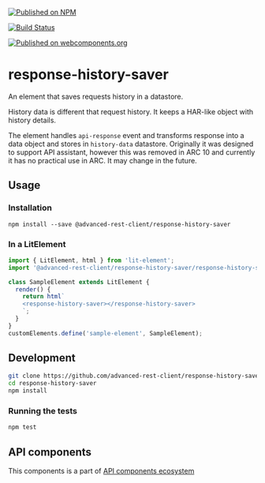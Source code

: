 [![Published on NPM](https://img.shields.io/npm/v/@advanced-rest-client/response-history-saver.svg)](https://www.npmjs.com/package/@advanced-rest-client/response-history-saver)

[![Build Status](https://travis-ci.org/advanced-rest-client/response-history-saver.svg?branch=stage)](https://travis-ci.org/advanced-rest-client/response-history-saver)

[![Published on webcomponents.org](https://img.shields.io/badge/webcomponents.org-published-blue.svg)](https://www.webcomponents.org/element/advanced-rest-client/response-history-saver)

# response-history-saver

An element that saves requests history in a datastore.

History data is different that request history. It keeps a HAR-like object with history details.

The element handles `api-response` event and transforms response into a data object and stores in `history-data` datastore.
Originally it was designed to support API assistant, however this was removed in ARC 10 and currently it has no practical use in ARC. It may change in the future.

## Usage

### Installation
```
npm install --save @advanced-rest-client/response-history-saver
```

### In a LitElement

```js
import { LitElement, html } from 'lit-element';
import '@advanced-rest-client/response-history-saver/response-history-saver.js';

class SampleElement extends LitElement {
  render() {
    return html`
    <response-history-saver></response-history-saver>
    `;
  }
}
customElements.define('sample-element', SampleElement);
```

## Development

```sh
git clone https://github.com/advanced-rest-client/response-history-saver
cd response-history-saver
npm install
```

### Running the tests

```sh
npm test
```

## API components

This components is a part of [API components ecosystem](https://elements.advancedrestclient.com/)

